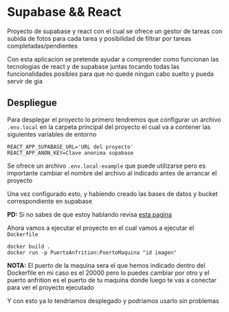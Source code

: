 # Supabase && React

Proyecto de supabase y react con el cual se ofrece un gestor de tareas con subida de fotos para cada tarea y posibilidad de filtrar por tareas completadas/pendientes

Con esta aplicacion se pretende ayudar a comprender como funcionan las tecnologias de react y de supabase juntas tocando todas las funcionalidades posibles para que no quede ningun cabo suelto y pueda servir de gia

## Despliegue

Para desplegar el proyecto lo primero tendremos que configurar un archivo `.env.local` en la carpeta principal del proyecto el cual va a contener las siguientes variables de entorno

```dotenv
REACT_APP_SUPABASE_URL='URL del proyecto'
REACT_APP_ANON_KEY=Clave anonima supabase
```
Se ofrece un archivo `.env.local-example` que puede utilizarse pero es importante cambiar el nombre del archivo al indicado antes de arrancar el proyecto

Una vez configurado esto, y habiendo creado las bases de datos y bucket correspondiente en supabase 

**PD:** Si no sabes de que estoy hablando revisa [esta pagina](https://anthonyx82.github.io/html/programacion/supabaseReact/supabaseReact.html)

Ahora vamos a ejecutar el proyecto en el cual vamos a ejecutar el `Dockerfile`

```Docker
docker build .
docker run -p PuertoAnfrition:PuertoMaquina "id imagen"
```

**NOTA:** El puerto de la maquina sera el que hemos indicado dentro del Dockerfile en mi caso es el 20000 pero lo puedes cambiar por otro y el puerto anfrition es el puerto de tu maquina donde luego te vas a conectar para ver el proyecto ejecutado

Y con esto ya lo tendriamos desplegado y podriamos usarlo sin problemas
